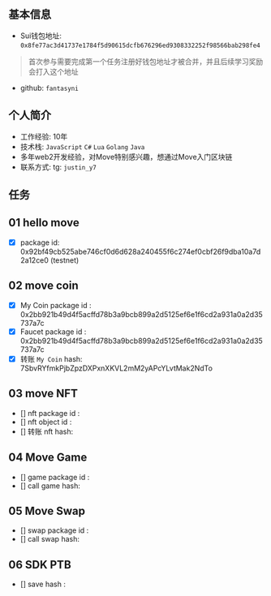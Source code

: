 ## 基本信息
- Sui钱包地址: `0x8fe77ac3d41737e1784f5d90615dcfb676296ed9308332252f98566bab298fe4`
> 首次参与需要完成第一个任务注册好钱包地址才被合并，并且后续学习奖励会打入这个地址
- github: `fantasyni`

## 个人简介
- 工作经验: 10年
- 技术栈: `JavaScript` `C#` `Lua` `Golang` `Java`
- 多年web2开发经验，对Move特别感兴趣，想通过Move入门区块链
- 联系方式: tg: `justin_y7` 

## 任务

##   01 hello move  
- [x] package id: 0x92bf49cb525abe746cf0d6d628a240455f6c274ef0cbf26f9dba10a7d2a12ce0 (testnet)

##   02 move coin
- [x] My Coin package id : 0x2bb921b49d4f5acffd78b3a9bcb899a2d5125ef6e1f6cd2a931a0a2d35737a7c
- [x] Faucet package id : 0x2bb921b49d4f5acffd78b3a9bcb899a2d5125ef6e1f6cd2a931a0a2d35737a7c
- [x] 转账 `My Coin` hash: 7SbvRYfmkPjbZpzDXPxnXKVL2mM2yAPcYLvtMak2NdTo

##   03 move NFT
- [] nft package id :
- [] nft object id : 
- [] 转账 nft  hash:

##   04 Move Game
- [] game package id :
- [] call game hash:

##   05 Move Swap
- [] swap package id :
- [] call swap hash:

##   06 SDK PTB
- [] save hash :

